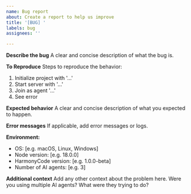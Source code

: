 ```yaml
---
name: Bug report
about: Create a report to help us improve
title: '[BUG] '
labels: bug
assignees: ''

---
```


**Describe the bug**
A clear and concise description of what the bug is.

**To Reproduce**
Steps to reproduce the behavior:
1. Initialize project with '...'
2. Start server with '...'
3. Join as agent '...'
4. See error

**Expected behavior**
A clear and concise description of what you expected to happen.

**Error messages**
If applicable, add error messages or logs.

**Environment:**
 - OS: [e.g. macOS, Linux, Windows]
 - Node version: [e.g. 18.0.0]
 - HarmonyCode version: [e.g. 1.0.0-beta]
 - Number of AI agents: [e.g. 3]

**Additional context**
Add any other context about the problem here. Were you using multiple AI agents? What were they trying to do?